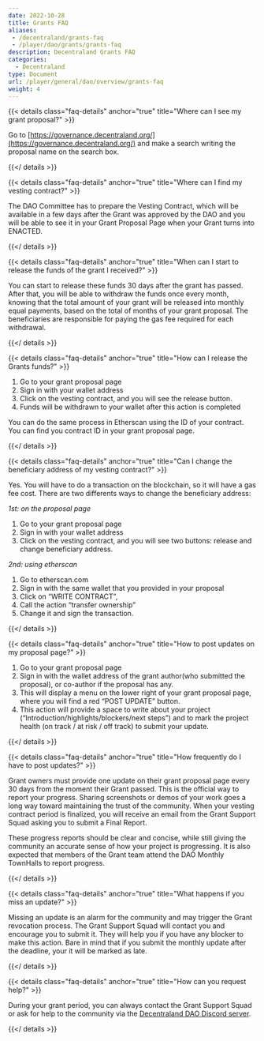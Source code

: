 ```yaml
---
date: 2022-10-28
title: Grants FAQ
aliases:
 - /decentraland/grants-faq
 - /player/dao/grants/grants-faq
description: Decentraland Grants FAQ
categories:
  - Decentraland
type: Document
url: /player/general/dao/overview/grants-faq
weight: 4
---
```


{{< details class="faq-details" anchor="true" title="Where can I see my grant proposal?" >}}

Go to [https://governance.decentraland.org/](https://governance.decentraland.org/)  and make a search writing the proposal name on the search box.

{{</ details >}}

{{< details class="faq-details" anchor="true" title="Where can I find my vesting contract?" >}}

The DAO Committee has to prepare the Vesting Contract, which will be available in a few days after the Grant was approved by the DAO and you will be able to see it in your Grant Proposal Page when your Grant turns into ENACTED.

{{</ details >}}

{{< details class="faq-details" anchor="true" title="When can I start to release the funds of the grant I received?" >}}

You can start to release these funds 30 days after the grant has passed. After that, you will be able to withdraw the funds once every month, knowing that the total amount of your grant will be released into monthly equal payments, based on the total of months of your grant proposal. The beneficiaries are responsible for paying the gas fee required for each withdrawal.

{{</ details >}}

{{< details class="faq-details" anchor="true" title="How can I release the Grants funds?" >}}

1. Go to your grant proposal page
2. Sign in with your wallet address
3. Click on the vesting contract, and you will see the release button.
4. Funds will be withdrawn to your wallet after this action is completed

You can do the same process in Etherscan using the ID of your contract. You can find you contract ID in your grant proposal page.

{{</ details >}}

{{< details class="faq-details" anchor="true" title="Can I change the beneficiary address of my vesting contract?" >}}

Yes. You will have to do a transaction on the blockchain, so it will have a gas fee cost.
There are two differents ways to change the beneficiary address:

*1st: on the proposal page*

1. Go to your grant proposal page
2. Sign in with your wallet address
3. Click on the vesting contract, and you will see two buttons: release and change beneficiary address.

*2nd: using etherscan*

1. Go to etherscan.com
2. Sign in with the same wallet that you provided in your proposal
3. Click on “WRITE CONTRACT”,
4. Call the action “transfer ownership”
5. Change it and sign the transaction.

{{</ details >}}

{{< details class="faq-details" anchor="true" title="How to post updates on my proposal page?" >}}

1. Go to your grant proposal page
2. Sign in with the wallet address of the grant author(who submitted the proposal), or co-author if the proposal has any.
3. This will display a menu on the lower right of your grant proposal page, where you will find a red “POST UPDATE” button.
4. This action will provide a space to write about your project (“Introduction/highlights/blockers/next steps”) and to mark the project health (on track / at risk / off track) to submit your update.

{{</ details >}}

{{< details class="faq-details" anchor="true" title="How frequently do I have to post updates?" >}}

Grant owners must provide one update on their grant proposal page every 30 days from the moment their Grant passed. This is the official way to report your progress. Sharing screenshots or demos of your work goes a long way toward maintaining the trust of the community.
When your vesting contract  period is finalized, you will receive an email from the Grant Support Squad asking you to submit a Final Report.

These progress reports should be clear and concise, while still giving the community an accurate sense of how your project is progressing.
It is also expected that members of the Grant team attend the DAO Monthly TownHalls to report progress.

{{</ details >}}

{{< details class="faq-details" anchor="true" title="What happens if you miss an update?" >}}

Missing an update is an alarm for the community and may trigger the Grant revocation process.
The Grant Support Squad will contact you and encourage you to submit it. They will help you if you have any blocker to make this action. Bare in mind that if you submit the monthly update after the deadline, your it will be marked as late.

{{</ details >}}

{{< details class="faq-details" anchor="true" title="How can you request help?" >}}

During your grant period, you can always contact the Grant Support Squad or ask for help to the community via the  [Decentraland DAO Discord server](https://discord.gg/WAU3hmFYNn).

{{</ details >}}
